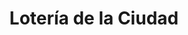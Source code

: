 ---
title: "Lotería de la Ciudad"
url: /ciudad-autonoma-de-buenos-aires/loteria-de-la-ciudad-avenida-directorio-5/
shop: Lotterie
---